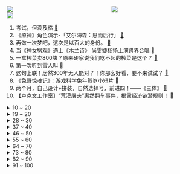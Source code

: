 <div >
	<a style="float:left;width:55%;" href = "https://github.com/anuraghazra/github-readme-stats">
	 <img src = "https://github-readme-stats.vercel.app/api?username=iuuuuuaena&theme=buefy&show_icons=true"/>
	</a>
	<a  style="float:right;width:45%" href = "https://github.com/anuraghazra/github-readme-stats">
	 <img  src="https://github-readme-stats.vercel.app/api/top-langs/?username=anuraghazra&layout=compact"/>
	</a>
	</div>

[![](https://img.shields.io/badge/jxd-@jxdgogogo.xyz-yellowgreen.svg)](https://www.jxdgogogo.xyz)<br>
1. 考试，但没及格 [:link:](//www.bilibili.com/video/BV1vP4y1k7V7) <br>
2. 《原神》角色演示-「艾尔海森：思而后行」 [:link:](//www.bilibili.com/video/BV1uW4y1G7rM) <br>
3. 再做一次梦吧，这次是以百大的身份。 [:link:](//www.bilibili.com/video/BV17G4y1C7de) <br>
4. 当《神女劈观》遇上《木兰诗》 尚雯婕杨扬上演跨界合唱 [:link:](//www.bilibili.com/video/BV1oY4y1f7qf) <br>
5. 一盒榨菜卖800块？原来砖家说我们吃不起的榨菜是这个？ [:link:](//www.bilibili.com/video/BV1Sv4y1y7K7) <br>
6. 第一次听到雪人叫 [:link:](//www.bilibili.com/video/BV11A411d7fP) <br>
7. 这句上联！居然300年无人能对？！你那么好看，要不来试试？ [:link:](//www.bilibili.com/video/BV1z14y1M74m) <br>
8. 《兔哥惊魂记》：游戏科学兔年贺岁小短片 [:link:](//www.bilibili.com/video/BV1t3411Z7jg) <br>
9. 两个月，自己设计+拼装，自然选择号，前进四！——《三体》 [:link:](//www.bilibili.com/video/BV1m24y1Y7rv) <br>
10. 【卢克文工作室】“荒漠屠夫”惠然翻车事件，揭露经济链潜规则！ [:link:](//www.bilibili.com/video/BV1y84y1h7p5) <br>
<details>
<summary>10 ~ 20</summary>

11. 怪盗积德 [:link:](//www.bilibili.com/video/BV1S8411A7Pg) <br>
12. 一台手机也能当百大？采访了70位百大UP主后，我悟了... [:link:](//www.bilibili.com/video/BV1qK411C7mX) <br>
13. 一秒立4颗骰子？高速慢放20倍，五分钟速通花式骰子！ [:link:](//www.bilibili.com/video/BV1cY411R7gz) <br>
14. 新 春 找 瓜 行 动 [:link:](//www.bilibili.com/video/BV15R4y127qF) <br>
15. 《放假回家被骂十二则》 [:link:](//www.bilibili.com/video/BV1S84y1h7r1) <br>
16. 自制兔子烟雾加湿器 [:link:](//www.bilibili.com/video/BV1JR4y1e7BS) <br>
17. 任何答辩，终将入口即化！加强版 [:link:](//www.bilibili.com/video/BV11K411C7Mb) <br>
18. 无敌了！这一期直接超神！！！ [:link:](//www.bilibili.com/video/BV1WG4y1C7mT) <br>
19. 史上最厕一月番？史上最乐一月番！2023一月新番开播吐槽！ [:link:](//www.bilibili.com/video/BV1A14y1g7PC) <br>
</details>
<details>
<summary>19 ~ 20</summary>

20. 碧桂园特别军事行动 [:link:](//www.bilibili.com/video/BV14x4y1u7qP) <br>
21. 兄弟…你投屏忘关了 [:link:](//www.bilibili.com/video/BV1jx4y137FY) <br>
22. 1999年的中国发生了什么？【激荡四十年·1999】 [:link:](//www.bilibili.com/video/BV1Gv4y1C7VB) <br>
23. 19岁 拿了百大 [:link:](//www.bilibili.com/video/BV18R4y1Y7Qn) <br>
24. 全职UP这一年：难以启齿，避而不谈的问题今天全交代了 [:link:](//www.bilibili.com/video/BV1AG4y1C7Ks) <br>
25. 2023明日方舟新春会「兔兔闹新春」正片DAY1 [:link:](//www.bilibili.com/video/BV1qR4y1e7Xo) <br>
26. 三体人：我们害怕叶问 [:link:](//www.bilibili.com/video/BV14A411o7oH) <br>
27. 【医学博士】耗时30天，制作了一份全网最全《新冠说明书》I 关于新冠，说点实话！ [:link:](//www.bilibili.com/video/BV1pY411977z) <br>
28. 有种上学被抽查知识点的快感（5） [:link:](//www.bilibili.com/video/BV1JA411o7uT) <br>
</details>
<details>
<summary>28 ~ 30</summary>

29. 硬核狠人骑行东北，夜宿路边铁皮房，寒潮零下30度像是睡在冰箱里 [:link:](//www.bilibili.com/video/BV1VD4y1H7JD) <br>
30. 有爱主播小剧场：《祝下次好运》 [:link:](//www.bilibili.com/video/BV178411A7ix) <br>
31. 【官方MV】《One Last Chicken》 再见了，所有的只因战士 [:link:](//www.bilibili.com/video/BV1Mx4y137fa) <br>
32. 在这寒冷的冬季吃上热乎的,给孩子带来温暖是家人们赋予的,所以我很感谢大家 [:link:](//www.bilibili.com/video/BV1yW4y137em) <br>
33. 用说唱科普生僻字 一起来听央视boys的《跟着我念字正腔圆》 [:link:](//www.bilibili.com/video/BV1XK411C7Mq) <br>
34. 99%人不知道，这些行为居然违法！ [:link:](//www.bilibili.com/video/BV1QA411d7fd) <br>
35. 《明日方舟》特别映像 [炎：劫争] [:link:](//www.bilibili.com/video/BV15G4y1w7KE) <br>
36. 【STN快报第七季02】EPIC管中国人叫爸爸的原因找到了，竟是因为孙子 [:link:](//www.bilibili.com/video/BV16A411o7gF) <br>
37. 张镇辉台球正经教学【6个不太建议使用的技巧】17.0版本 [:link:](//www.bilibili.com/video/BV1wv4y117mi) <br>
</details>
<details>
<summary>37 ~ 40</summary>

38. 这是我玩过最逼真的击剑游戏！ [:link:](//www.bilibili.com/video/BV1Ev4y1176K) <br>
39. 智斗巫师 我的世界永恒的MC生存 二周目EP2 [:link:](//www.bilibili.com/video/BV1dG4y1C72W) <br>
40. ❤️红色系穿搭❤️ [:link:](//www.bilibili.com/video/BV1SK411r7AZ) <br>
41. 【兔限皮肤第五弹】炽霜斩山，诸犍霸气上阵！——李信-山海·炽霜斩来啦！ [:link:](//www.bilibili.com/video/BV1qK411r7cf) <br>
42. 什么！《百战成诗》更新了？！——王者荣耀·113英雄群像献礼歌（古风圈半壁江山齐列阵！爷青回！） [:link:](//www.bilibili.com/video/BV1uM411b7CS) <br>
43. 深夜小桌游 [:link:](//www.bilibili.com/video/BV1FW4y137Tx) <br>
44. 当情侣吵架，女友示范怎么科幻哄男友？ [:link:](//www.bilibili.com/video/BV1FG4y1C7K9) <br>
45. 这届的粉丝只需要略微出手，就已是这个分段的极限 [:link:](//www.bilibili.com/video/BV1x24y1h7Ct) <br>
46. 《 过 年 装 逼 神 器 2 》 [:link:](//www.bilibili.com/video/BV14e4y1F7ve) <br>
</details>
<details>
<summary>46 ~ 50</summary>

47. 采访百万粉up主，原来他们私底下是这样…. [:link:](//www.bilibili.com/video/BV1je4y1F7mw) <br>
48. 令 人 窒  息 的 高 中 三 年 [:link:](//www.bilibili.com/video/BV1BM411b7PV) <br>
49. 惊！喜羊羊与灰太狼中竟然有这么多有太阳！之前从来没发现！ [:link:](//www.bilibili.com/video/BV1dv4y1y71W) <br>
50. 用煮熟的鸡蛋做个小兔子，好吃又好玩，快来试试 [:link:](//www.bilibili.com/video/BV19T41127SJ) <br>
51. “我玩了400个小时不知火舞，但我从没见过她长什么样” [:link:](//www.bilibili.com/video/BV1DY411y7Fj) <br>
52. 和女友瞒着家里人把证领了，婆婆知道吓得当场大叫！ [:link:](//www.bilibili.com/video/BV1824y1h71K) <br>
53. 我从小就会画马！ [:link:](//www.bilibili.com/video/BV1x24y1Y75F) <br>
54. (现实世界 vs 中二动漫) 不行了 中二病犯了！ [:link:](//www.bilibili.com/video/BV1CD4y1W7u3) <br>
55. 父母反对动漫！偷偷把她们房间改造成二次元风，结果。。。 [:link:](//www.bilibili.com/video/BV1yK411C7FW) <br>
</details>
<details>
<summary>55 ~ 60</summary>

56. 这个世界上一定有只有你才能做到的事情！ [:link:](//www.bilibili.com/video/BV14Y4y1Z7Co) <br>
57. 低级艺术上春晚 [:link:](//www.bilibili.com/video/BV1nG4y1C7Fw) <br>
58. 发现你正在摆烂，得让这个视频救救你！最全寒假攻略送给你！ [:link:](//www.bilibili.com/video/BV1bG4y1c7Pw) <br>
59. 【特效向】火线生化对决 [:link:](//www.bilibili.com/video/BV1Le4y1F7pq) <br>
60. “小英雄大肚腩” [:link:](//www.bilibili.com/video/BV1NM411c7kM) <br>
61. 前方高能！你将见证全国顶尖的极限旋转跳操作！！ [:link:](//www.bilibili.com/video/BV1eW4y137TQ) <br>
62. 零下30度，我跑这里来直播！背景好看的！这样的新疆你见过吗 [:link:](//www.bilibili.com/video/BV1a24y1h75G) <br>
63. 七七：我最会找阴间宝箱了【一】 [:link:](//www.bilibili.com/video/BV1j3411Z7dh) <br>
64. 当有人说我喜欢你时，你或许可以这样回答… [:link:](//www.bilibili.com/video/BV11x4y137bi) <br>
</details>
<details>
<summary>64 ~ 70</summary>

65. 旅游真开心…… [:link:](//www.bilibili.com/video/BV1VK411y7jS) <br>
66. 【散人】无脊椎怪盗！屁股与手的博弈！钻石到手妙妙妙～ [:link:](//www.bilibili.com/video/BV173411Z7b2) <br>
67. 炸酱面  厨子探店¥？ [:link:](//www.bilibili.com/video/BV1GK411k7R6) <br>
68. 高中生用全部积蓄为自己最爱的战地拍摄了一部短片《不可测的明天》 [:link:](//www.bilibili.com/video/BV1p24y1h7Hi) <br>
69. “走马” [:link:](//www.bilibili.com/video/BV1V84y1h7Dg) <br>
70. 【程潇】《如梦令》跳进了李清照的词 [:link:](//www.bilibili.com/video/BV1sd4y1L7H2) <br>
71. 前年，我救了一只秃鹫，发了誓说只要它活下来我就再单身两年，没想到它活了，我也单身了两年。我掰着手指头算，两年快到了，我的桃花也快该到了吧，然后…然后… [:link:](//www.bilibili.com/video/BV1XA411d7mM) <br>
72. 为什么这些游戏 他们不能玩？ [:link:](//www.bilibili.com/video/BV1LY41197Ws) <br>
73. 盘点高中数学有价值的二级结论！别学没用的！【必修篇】 [:link:](//www.bilibili.com/video/BV1pP4y1k79Q) <br>
</details>
<details>
<summary>73 ~ 80</summary>

74. 成年后还能再长高么？18岁后身高变化大公开！ [:link:](//www.bilibili.com/video/BV1gT411m7Yu) <br>
75. 平平无奇的保温杯，竟是身边的隐形炸弹？ [:link:](//www.bilibili.com/video/BV1Uv4y1y7xE) <br>
76. 水：我用打狂犬疫苗不？ [:link:](//www.bilibili.com/video/BV1y84y1h7pN) <br>
77. 女主下雨天在外面擦地拧抹布，这脑子真的没有什么问题吗？ [:link:](//www.bilibili.com/video/BV1h24y1Y7DX) <br>
78. 摇摆阳教你打Phigros [:link:](//www.bilibili.com/video/BV1hD4y1W7gj) <br>
79. 当派蒙和旅行者角色互换 [:link:](//www.bilibili.com/video/BV1vM411b758) <br>
80. ICU人情冷暖：酒后误吸，妻子措手不及。 [:link:](//www.bilibili.com/video/BV16G4y1w7BT) <br>
81. 前无古人，创造历史！火影手游首位忍具强化毕业玩家诞生！百万活动预告！ [:link:](//www.bilibili.com/video/BV17A411f71r) <br>
82. 和小电视破次元壁合作！东京街头一起翻跳troublemaker！！ [:link:](//www.bilibili.com/video/BV1ZK411C766) <br>
</details>
<details>
<summary>82 ~ 90</summary>

83. 学霸为什么不用检查… [:link:](//www.bilibili.com/video/BV1gW4y1G795) <br>
84. 阴间金融体系到底有多少bug？烧的纸钱如何被传送到阴间？-【冷却报告】 [:link:](//www.bilibili.com/video/BV1x84y1h7G7) <br>
85. 2022年度未播出视频大放送——如何把小商品拍成买不起的样子 （无意义的慢镜头+随便说点啥=高端广告 [:link:](//www.bilibili.com/video/BV1nA411o7Zt) <br>
86. 蛋糕：有点亲情，但不多 [:link:](//www.bilibili.com/video/BV1mD4y1W7L3) <br>
87. 【原神】新版永久第一人称视角bug！沉浸式游历提瓦特！ [:link:](//www.bilibili.com/video/BV1j24y1h7E4) <br>
88. 桥梁究竟可以贪到什么地步？？ [:link:](//www.bilibili.com/video/BV1GD4y1H7Yu) <br>
89. 试吃天价冰岛鳌虾，8只8000元冰岛克朗，到底有多好吃？ [:link:](//www.bilibili.com/video/BV1xP4y1k7Kf) <br>
90. 项羽：这一刀下去，我都不知道会发生什么 [:link:](//www.bilibili.com/video/BV11D4y1H7yL) <br>
91. 爽，干了老板一瓶5000的红酒 [:link:](//www.bilibili.com/video/BV1TR4y1e7Ba) <br>
</details>
<details>
<summary>91 ~ 100</summary>

92. 2023无期迷途新春会「一期相逢长相伴」 [:link:](//www.bilibili.com/video/BV1Gv4y1C7wP) <br>
93. ２０２２ 年 度 纸 偶 合 集 [:link:](//www.bilibili.com/video/BV1c3411Z7Hd) <br>
94. 别再送了萌鼠屋放假了朋友们 [:link:](//www.bilibili.com/video/BV17M411b7qR) <br>
95. 耗时6小时，揭秘酒店做的非常好吃的【烤薯骨鸡腿】入嘴瞬间值了！ [:link:](//www.bilibili.com/video/BV1k8411N7UH) <br>
96. 这下【真·纸片人】了 [:link:](//www.bilibili.com/video/BV1tY41197Yn) <br>
97. 既然拿百大了 那不装了 [:link:](//www.bilibili.com/video/BV1iD4y1W7v8) <br>
98. 2023明日方舟新春会「兔兔闹新春」主题动画 壹 [:link:](//www.bilibili.com/video/BV1Dd4y157St) <br>
99. 【花小烙】为什么有的人晚上睡觉会磨牙？ [:link:](//www.bilibili.com/video/BV1oK411r72f) <br>
100. 科幻神剧都不敢这么拍！魔法少女诛天灭地！ [:link:](//www.bilibili.com/video/BV1uD4y1H7vT) <br>
</details>
